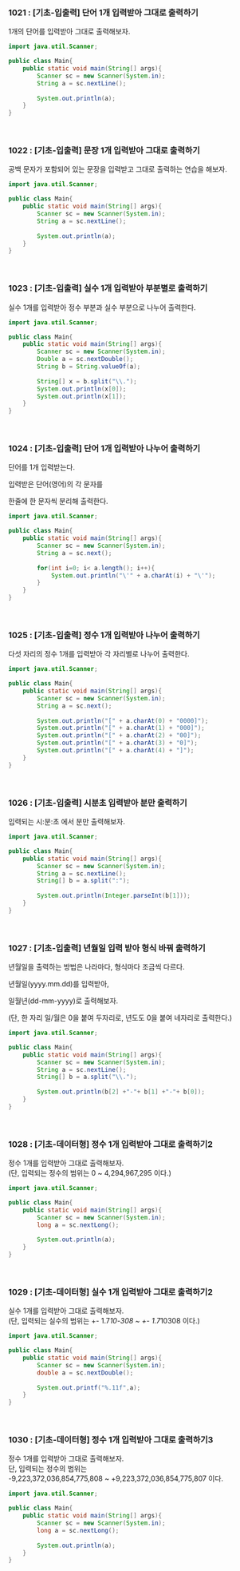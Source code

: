 ### 1021 : [기초-입출력] 단어 1개 입력받아 그대로 출력하기
1개의 단어를 입력받아 그대로 출력해보자.  
```java
import java.util.Scanner;

public class Main{
    public static void main(String[] args){
        Scanner sc = new Scanner(System.in);
        String a = sc.nextLine();
        
        System.out.println(a);
    }
}
```

<br>

### 1022 : [기초-입출력] 문장 1개 입력받아 그대로 출력하기
공백 문자가 포함되어 있는 문장을 입력받고 그대로 출력하는 연습을 해보자.  
```java
import java.util.Scanner;

public class Main{
    public static void main(String[] args){
        Scanner sc = new Scanner(System.in);
        String a = sc.nextLine();
        
        System.out.println(a);
    }
}
```
<br> 

### 1023 : [기초-입출력] 실수 1개 입력받아 부분별로 출력하기
실수 1개를 입력받아 정수 부분과 실수 부분으로 나누어 출력한다.  
```java
import java.util.Scanner;

public class Main{
    public static void main(String[] args){
        Scanner sc = new Scanner(System.in);
        Double a = sc.nextDouble();
        String b = String.valueOf(a);
        
        String[] x = b.split("\\.");
        System.out.println(x[0]);
        System.out.println(x[1]);
    }
}
```

<br>

### 1024 : [기초-입출력] 단어 1개 입력받아 나누어 출력하기
단어를 1개 입력받는다.

입력받은 단어(영어)의 각 문자를

한줄에 한 문자씩 분리해 출력한다.
```java
import java.util.Scanner;

public class Main{
    public static void main(String[] args){
        Scanner sc = new Scanner(System.in);
        String a = sc.next();
        
        for(int i=0; i< a.length(); i++){
            System.out.println("\'" + a.charAt(i) + "\'");
        }
    }
}
```

<br>

### 1025 : [기초-입출력] 정수 1개 입력받아 나누어 출력하기
다섯 자리의 정수 1개를 입력받아 각 자리별로 나누어 출력한다.  
```java
import java.util.Scanner;

public class Main{
    public static void main(String[] args){
        Scanner sc = new Scanner(System.in);
        String a = sc.next();
        
        System.out.println("[" + a.charAt(0) + "0000]");
        System.out.println("[" + a.charAt(1) + "000]");
        System.out.println("[" + a.charAt(2) + "00]");
        System.out.println("[" + a.charAt(3) + "0]");
        System.out.println("[" + a.charAt(4) + "]");
    }
}
```  
<br>

### 1026 : [기초-입출력] 시분초 입력받아 분만 출력하기
입력되는 시:분:초 에서 분만 출력해보자.  
```java
import java.util.Scanner;

public class Main{
    public static void main(String[] args){
        Scanner sc = new Scanner(System.in);
        String a = sc.nextLine();
        String[] b = a.split(":");
        
        System.out.println(Integer.parseInt(b[1]));
    }
}
```

<br>

### 1027 : [기초-입출력] 년월일 입력 받아 형식 바꿔 출력하기
년월일을 출력하는 방법은 나라마다, 형식마다 조금씩 다르다.

년월일(yyyy.mm.dd)를 입력받아,

일월년(dd-mm-yyyy)로 출력해보자.

(단, 한 자리 일/월은 0을 붙여 두자리로, 년도도 0을 붙여 네자리로 출력한다.)   
```java
import java.util.Scanner;

public class Main{
    public static void main(String[] args){
        Scanner sc = new Scanner(System.in);
        String a = sc.nextLine();
        String[] b = a.split("\\.");
        
        System.out.println(b[2] +"-"+ b[1] +"-"+ b[0]);
    }
}
```

<br>

### 1028 : [기초-데이터형] 정수 1개 입력받아 그대로 출력하기2
정수 1개를 입력받아 그대로 출력해보자.  
(단, 입력되는 정수의 범위는 0 ~ 4,294,967,295 이다.)  
```java
import java.util.Scanner;

public class Main{
    public static void main(String[] args){
        Scanner sc = new Scanner(System.in);
        long a = sc.nextLong();
        
        System.out.println(a);
    }
}
```

<br>

### 1029 : [기초-데이터형] 실수 1개 입력받아 그대로 출력하기2
실수 1개를 입력받아 그대로 출력해보자.  
(단, 입력되는 실수의 범위는 +- 1.7*10-308 ~ +- 1.7*10308 이다.)  
```java
import java.util.Scanner;

public class Main{
    public static void main(String[] args){
        Scanner sc = new Scanner(System.in);
        double a = sc.nextDouble();
        
        System.out.printf("%.11f",a);
    }
}
```

<br>

### 1030 : [기초-데이터형] 정수 1개 입력받아 그대로 출력하기3
정수 1개를 입력받아 그대로 출력해보자.  
단, 입력되는 정수의 범위는  
-9,223,372,036,854,775,808 ~ +9,223,372,036,854,775,807 이다.  
```java
import java.util.Scanner;

public class Main{
    public static void main(String[] args){
        Scanner sc = new Scanner(System.in);
        long a = sc.nextLong();
        
        System.out.println(a);
    }
}
```

